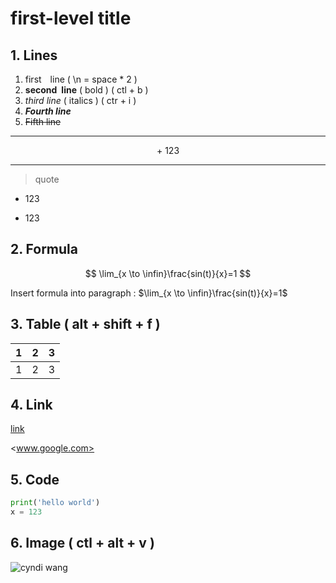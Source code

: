 # first-level title

<!-- annotation -->
<!-- ctl + k then z the esc esc -->

## 1. Lines
1. first&emsp;line ( \n = space * 2 )
2. **second&ensp;line** ( bold ) ( ctl + b ) 
3. *third&nbsp;line* ( italics ) ( ctr + i )
4. ***Fourth line*** 
5. ~~Fifth line~~

---
<div align = center>
+ 123  
</div>

---
>quote
+ 123  
* 123  

## 2. Formula
$$
 \lim_{x \to \infin}\frac{sin(t)}{x}=1
$$

Insert formula into paragraph : $\lim_{x \to \infin}\frac{sin(t)}{x}=1$

## 3. Table ( alt + shift + f )
|    1 |   2   | 3   |
| ---: | :---: | --- |
|    1 |   2   | 3   |

## 4. Link
[link](https://developer.mozilla.org/zh-CN/docs/Web/JavaScript/Reference/Global_Objects/Object/keys "test" )

<www.google.com>

## 5. Code 
```python
print('hello world')
x = 123
```

## 6. Image ( ctl + alt + v )
![](https://dss0.bdstatic.com/6Ox1bjeh1BF3odCf/it/u=3240952781,27174461&fm=74&app=80&f=JPEG&size=f121,140?sec=1880279984&t=65150912c904e095b36b2a590fee5ddb " cyndi wang ")


